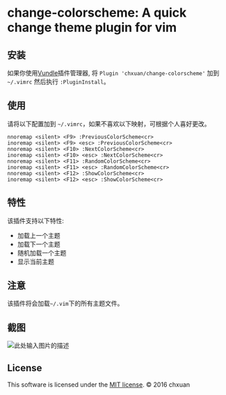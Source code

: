 change-colorscheme: A quick change theme plugin for vim
===============================================

安装
------------
    
如果你使用[Vundle][1]插件管理器, 将 `Plugin 'chxuan/change-colorscheme'` 加到 `~/.vimrc` 然后执行 `:PluginInstall`。


使用
------------

请将以下配置加到 `~/.vimrc`，如果不喜欢以下映射，可根据个人喜好更改。

    nnoremap <silent> <F9> :PreviousColorScheme<cr>
    inoremap <silent> <F9> <esc> :PreviousColorScheme<cr>
    nnoremap <silent> <F10> :NextColorScheme<cr>
    inoremap <silent> <F10> <esc> :NextColorScheme<cr>
    nnoremap <silent> <F11> :RandomColorScheme<cr>
    inoremap <silent> <F11> <esc> :RandomColorScheme<cr>
    nnoremap <silent> <F12> :ShowColorScheme<cr>
    inoremap <silent> <F12> <esc> :ShowColorScheme<cr>


特性
------------

该插件支持以下特性:

- 加载上一个主题
- 加载下一个主题
- 随机加载一个主题
- 显示当前主题


注意
------------

该插件将会加载`~/.vim`下的所有主题文件。

截图
------------

![此处输入图片的描述][2]

License
------------

This software is licensed under the [MIT license][3]. © 2016 chxuan

  [1]: https://github.com/VundleVim/Vundle.vim
  [2]: https://github.com/chxuan/change-colorscheme/blob/master/screenshots/change-colorscheme.gif
  [3]: https://github.com/chxuan/change-colorscheme/blob/master/LICENSE
